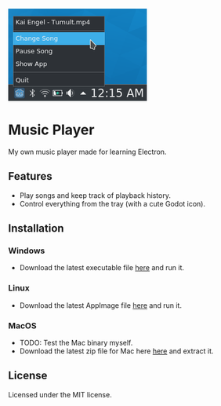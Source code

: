 ![preview](preview.png)
# Music Player
My own music player made for learning Electron. 

## Features 
- Play songs and keep track of playback history.
- Control everything from the tray (with a cute Godot icon).

## Installation
### Windows
- Download the latest executable file [here](https://github.com/tghgg/music-player/releases) and run it.
### Linux
- Download the latest AppImage file [here](https://github.com/tghgg/music-player/releases) and run it.
### MacOS
- TODO: Test the Mac binary myself.
- Download the latest zip file for Mac here [here](https://github.com/tghgg/music-player/releases) and extract it.
## License
Licensed under the MIT license.
